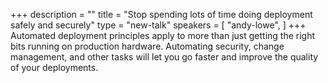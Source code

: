 +++
description = ""
title = "Stop spending lots of time doing deployment safely and securely"
type = "new-talk"
speakers = [
        "andy-lowe",
]
+++
Automated deployment principles apply to more than just getting the right bits running on production hardware. Automating security, change management, and other tasks will let you go faster and improve the quality of your deployments.